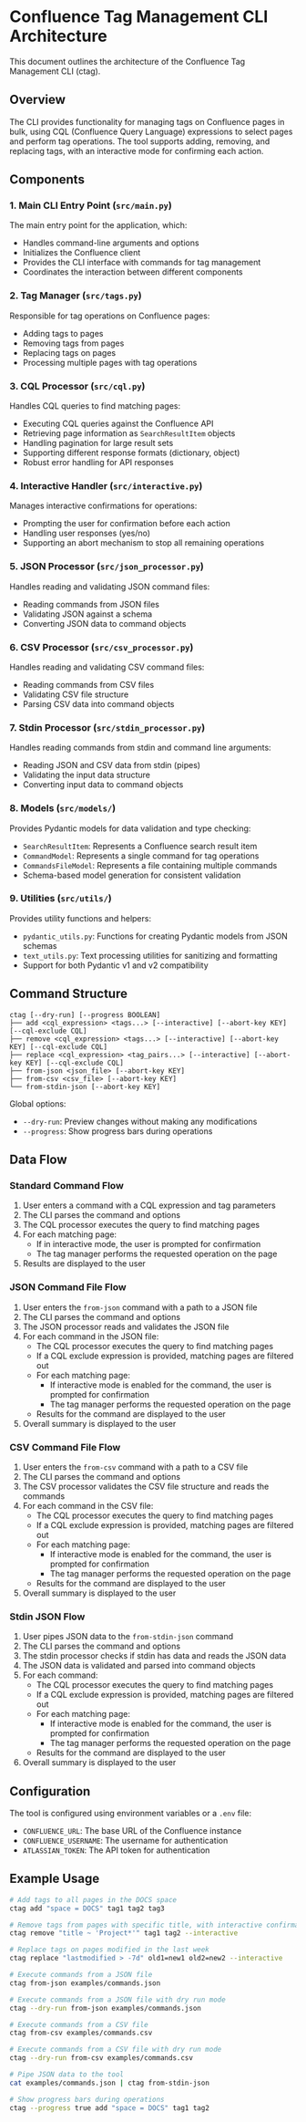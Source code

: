 # Confluence Tag Management CLI Architecture

This document outlines the architecture of the Confluence Tag Management CLI (ctag).

## Overview

The CLI provides functionality for managing tags on Confluence pages in bulk, using CQL (Confluence Query Language) expressions to select pages and perform tag operations. The tool supports adding, removing, and replacing tags, with an interactive mode for confirming each action.

## Components

### 1. Main CLI Entry Point (`src/main.py`)

The main entry point for the application, which:
- Handles command-line arguments and options
- Initializes the Confluence client
- Provides the CLI interface with commands for tag management
- Coordinates the interaction between different components

### 2. Tag Manager (`src/tags.py`)

Responsible for tag operations on Confluence pages:
- Adding tags to pages
- Removing tags from pages
- Replacing tags on pages
- Processing multiple pages with tag operations

### 3. CQL Processor (`src/cql.py`)

Handles CQL queries to find matching pages:
- Executing CQL queries against the Confluence API
- Retrieving page information as `SearchResultItem` objects
- Handling pagination for large result sets
- Supporting different response formats (dictionary, object)
- Robust error handling for API responses

### 4. Interactive Handler (`src/interactive.py`)

Manages interactive confirmations for operations:
- Prompting the user for confirmation before each action
- Handling user responses (yes/no)
- Supporting an abort mechanism to stop all remaining operations

### 5. JSON Processor (`src/json_processor.py`)

Handles reading and validating JSON command files:
- Reading commands from JSON files
- Validating JSON against a schema
- Converting JSON data to command objects

### 6. CSV Processor (`src/csv_processor.py`)

Handles reading and validating CSV command files:
- Reading commands from CSV files
- Validating CSV file structure
- Parsing CSV data into command objects

### 7. Stdin Processor (`src/stdin_processor.py`)

Handles reading commands from stdin and command line arguments:
- Reading JSON and CSV data from stdin (pipes)
- Validating the input data structure
- Converting input data to command objects

### 8. Models (`src/models/`)

Provides Pydantic models for data validation and type checking:
- `SearchResultItem`: Represents a Confluence search result item
- `CommandModel`: Represents a single command for tag operations
- `CommandsFileModel`: Represents a file containing multiple commands
- Schema-based model generation for consistent validation

### 9. Utilities (`src/utils/`)

Provides utility functions and helpers:
- `pydantic_utils.py`: Functions for creating Pydantic models from JSON schemas
- `text_utils.py`: Text processing utilities for sanitizing and formatting
- Support for both Pydantic v1 and v2 compatibility

## Command Structure

```
ctag [--dry-run] [--progress BOOLEAN]
├── add <cql_expression> <tags...> [--interactive] [--abort-key KEY] [--cql-exclude CQL]
├── remove <cql_expression> <tags...> [--interactive] [--abort-key KEY] [--cql-exclude CQL]
├── replace <cql_expression> <tag_pairs...> [--interactive] [--abort-key KEY] [--cql-exclude CQL]
├── from-json <json_file> [--abort-key KEY]
├── from-csv <csv_file> [--abort-key KEY]
└── from-stdin-json [--abort-key KEY]
```

Global options:
- `--dry-run`: Preview changes without making any modifications
- `--progress`: Show progress bars during operations

## Data Flow

### Standard Command Flow

1. User enters a command with a CQL expression and tag parameters
2. The CLI parses the command and options
3. The CQL processor executes the query to find matching pages
4. For each matching page:
   - If in interactive mode, the user is prompted for confirmation
   - The tag manager performs the requested operation on the page
5. Results are displayed to the user

### JSON Command File Flow

1. User enters the `from-json` command with a path to a JSON file
2. The CLI parses the command and options
3. The JSON processor reads and validates the JSON file
4. For each command in the JSON file:
   - The CQL processor executes the query to find matching pages
   - If a CQL exclude expression is provided, matching pages are filtered out
   - For each matching page:
     - If interactive mode is enabled for the command, the user is prompted for confirmation
     - The tag manager performs the requested operation on the page
   - Results for the command are displayed to the user
5. Overall summary is displayed to the user

### CSV Command File Flow

1. User enters the `from-csv` command with a path to a CSV file
2. The CLI parses the command and options
3. The CSV processor validates the CSV file structure and reads the commands
4. For each command in the CSV file:
   - The CQL processor executes the query to find matching pages
   - If a CQL exclude expression is provided, matching pages are filtered out
   - For each matching page:
     - If interactive mode is enabled for the command, the user is prompted for confirmation
     - The tag manager performs the requested operation on the page
   - Results for the command are displayed to the user
5. Overall summary is displayed to the user

### Stdin JSON Flow

1. User pipes JSON data to the `from-stdin-json` command
2. The CLI parses the command and options
3. The stdin processor checks if stdin has data and reads the JSON data
4. The JSON data is validated and parsed into command objects
5. For each command:
   - The CQL processor executes the query to find matching pages
   - If a CQL exclude expression is provided, matching pages are filtered out
   - For each matching page:
     - If interactive mode is enabled for the command, the user is prompted for confirmation
     - The tag manager performs the requested operation on the page
   - Results for the command are displayed to the user
6. Overall summary is displayed to the user


## Configuration

The tool is configured using environment variables or a `.env` file:
- `CONFLUENCE_URL`: The base URL of the Confluence instance
- `CONFLUENCE_USERNAME`: The username for authentication
- `ATLASSIAN_TOKEN`: The API token for authentication

## Example Usage

```bash
# Add tags to all pages in the DOCS space
ctag add "space = DOCS" tag1 tag2 tag3

# Remove tags from pages with specific title, with interactive confirmation
ctag remove "title ~ 'Project*'" tag1 tag2 --interactive

# Replace tags on pages modified in the last week
ctag replace "lastmodified > -7d" old1=new1 old2=new2 --interactive

# Execute commands from a JSON file
ctag from-json examples/commands.json

# Execute commands from a JSON file with dry run mode
ctag --dry-run from-json examples/commands.json

# Execute commands from a CSV file
ctag from-csv examples/commands.csv

# Execute commands from a CSV file with dry run mode
ctag --dry-run from-csv examples/commands.csv

# Pipe JSON data to the tool
cat examples/commands.json | ctag from-stdin-json

# Show progress bars during operations
ctag --progress true add "space = DOCS" tag1 tag2
